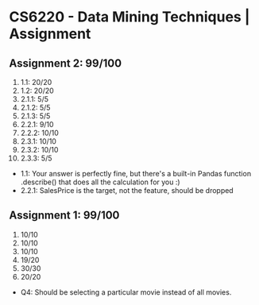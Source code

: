 # CS6220 - Data Mining Techniques | Assignment

Assignment 2: 99/100
-----

1. 1.1: 20/20
2. 1.2: 20/20
3. 2.1.1: 5/5
4. 2.1.2: 5/5
5. 2.1.3: 5/5
6. 2.2.1: 9/10
7. 2.2.2: 10/10
8. 2.3.1: 10/10
9. 2.3.2: 10/10
10. 2.3.3: 5/5

* 1.1: Your answer is perfectly fine, but there's a built-in Pandas function .describe() that does all the calculation for you :)
* 2.2.1: SalesPrice is the target, not the feature, should be dropped


Assignment 1: 99/100
-----

1. 10/10
2. 10/10
3. 10/10
4. 19/20
5. 30/30
6. 20/20

* Q4: Should be selecting a particular movie instead of all movies.
